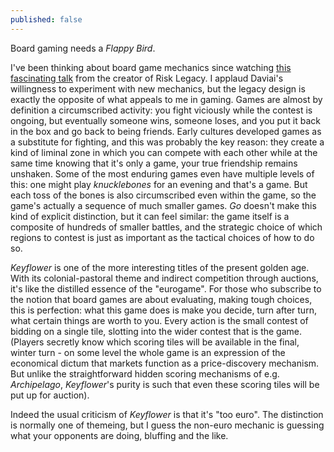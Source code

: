 ```yaml
---
published: false
---
```


Board gaming needs a *Flappy Bird*.

I've been thinking about board game mechanics since watching [this fascinating talk](http://vimeo.com/82383614) from the creator of Risk Legacy. I applaud Daviai's willingness to experiment with new mechanics, but the legacy design is exactly the opposite of what appeals to me in gaming. Games are almost by definition a circumscribed activity: you fight viciously while the contest is ongoing, but eventually someone wins, someone loses, and you put it back in the box and go back to being friends. Early cultures developed games as a substitute for fighting, and this was probably the key reason: they create a kind of liminal zone in which you can compete with each other while at the same time knowing that it's only a game, your true friendship remains unshaken. Some of the most enduring games even have multiple levels of this: one might play *knucklebones* for an evening and that's a game. But each toss of the bones is also circumscribed even within the game, so the game's actually a sequence of much smaller games. *Go* doesn't make this kind of explicit distinction, but it can feel similar: the game itself is a composite of hundreds of smaller battles, and the strategic choice of which regions to contest is just as important as the tactical choices of how to do so.

*Keyflower* is one of the more interesting titles of the present golden age. With its colonial-pastoral theme and indirect competition through auctions, it's like the distilled essence of the "eurogame". For those who subscribe to the notion that board games are about evaluating, making tough choices, this is perfection: what this game does is make you decide, turn after turn, what certain things are worth to you. Every action is the small contest of bidding on a single tile, slotting into the wider contest that is the game. (Players secretly know which scoring tiles will be available in the final, winter turn - on some level the whole game is an expression of the economical dictum that markets function as a price-discovery mechanism. But unlike the straightforward hidden scoring mechanisms of e.g. *Archipelago*, *Keyflower*'s purity is such that even these scoring tiles will be put up for auction).

Indeed the usual criticism of *Keyflower* is that it's "too euro". The distinction is normally one of themeing, but  I guess the non-euro mechanic is guessing what your opponents are doing, bluffing and the like.